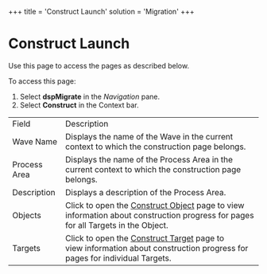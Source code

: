 +++
title = 'Construct Launch'
solution = 'Migration'
+++

# Construct Launch

<div class="use">

Use this page to access the pages as described below.

</div>

To access this page:

1.  Select **dspMigrate** in the *Navigation* pane.
2.  Select **Construct** in the Context
bar.

|              |                                                                                                                                                          |
| ------------ | -------------------------------------------------------------------------------------------------------------------------------------------------------- |
| Field        | Description                                                                                                                                              |
| Wave Name    | Displays the name of the Wave in the current context to which the construction page belongs.                                                             |
| Process Area | Displays the name of the Process Area in the current context to which the construction page belongs.                                                     |
| Description  | Displays a description of the Process Area.                                                                                                              |
| Objects      | Click to open the [Construct Object](Construct_Object) page to view information about construction progress for pages for all Targets in the Object. |
| Targets      | Click to open the [Construct Target](Construct_Target) page to view information about construction progress for pages for individual Targets.        |
